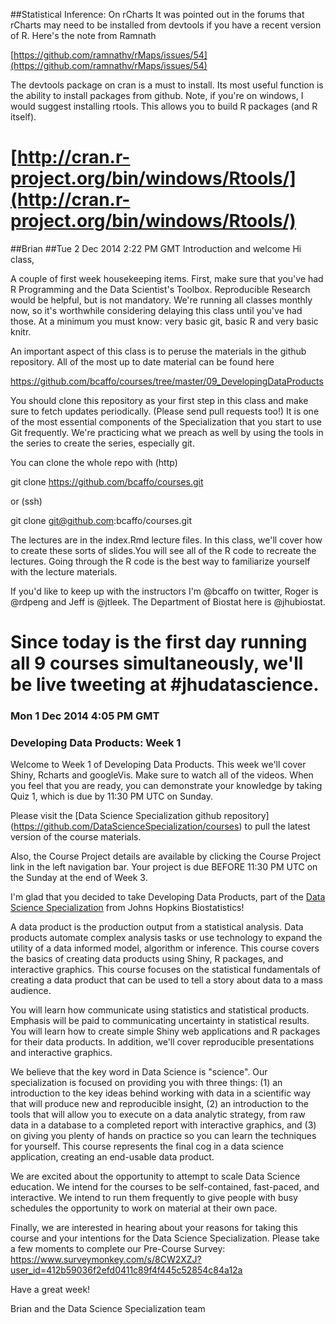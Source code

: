 ##Statistical Inference: On rCharts
It was pointed out in the forums that rCharts may need to be installed from devtools if you have a recent version of R. Here's the note from Ramnath

[https://github.com/ramnathv/rMaps/issues/54](https://github.com/ramnathv/rMaps/issues/54)

The devtools package on cran is a must to install. Its most useful function is the ability to install packages from github. Note, if you're on windows, I would suggest installing rtools. This allows you to build R packages (and R itself). 

[http://cran.r-project.org/bin/windows/Rtools/](http://cran.r-project.org/bin/windows/Rtools/)
======

##Brian
##Tue 2 Dec 2014 2:22 PM GMT
Introduction and welcome
Hi class,

A couple of first week housekeeping items. First, make sure that you've had R Programming and the Data Scientist's Toolbox. Reproducible Research would be helpful, but is not mandatory. We're running all classes monthly now, so it's worthwhile considering delaying this class until you've had those. At a minimum you must know: very basic git, basic R and very basic knitr.

An important aspect of this class is to peruse the materials in the github repository. All of the most up to date material can be found here

https://github.com/bcaffo/courses/tree/master/09_DevelopingDataProducts

You should clone this repository as your first step in this class and make sure to fetch updates periodically. (Please send pull requests too!) It is one of the most essential components of the Specialization that you start to use Git frequently. We're practicing what we preach as well by using the tools in the series to create the series, especially git.

You can clone the whole repo with (http)

git clone https://github.com/bcaffo/courses.git

or (ssh)

git clone git@github.com:bcaffo/courses.git

The lectures are in the index.Rmd lecture files. In this class, we'll cover how to create these sorts of slides.You will see all of the R code to recreate the lectures. Going through the R code is the best way to familiarize yourself with the lecture materials.

If you'd like to keep up with the instructors I'm @bcaffo on twitter, Roger is @rdpeng and Jeff is @jtleek. The Department of Biostat here is @jhubiostat.

Since today is the first day running all 9 courses simultaneously, we'll be live tweeting at #jhudatascience.
======
### Mon 1 Dec 2014 4:05 PM GMT
### Developing Data Products: Week 1
Welcome to Week 1 of Developing Data Products. This week we'll cover Shiny, Rcharts and googleVis. Make sure to watch all of the videos. When you feel that you are ready, you can demonstrate your knowledge by taking Quiz 1, which is due by 11:30 PM UTC on Sunday.

Please visit the [Data Science Specialization github repository] (https://github.com/DataScienceSpecialization/courses) to pull the latest version of the course materials.

Also, the Course Project details are available by clicking the Course Project link in the left navigation bar. Your project is due BEFORE 11:30 PM UTC on the Sunday at the end of Week 3.

I'm glad that you decided to take Developing Data Products, part of the [Data Science Specialization](https://www.coursera.org/specialization/jhudatascience/1?utm_medium=listingPage) from Johns Hopkins Biostatistics!

A data product is the production output from a statistical analysis. Data products automate complex analysis tasks or use technology to expand the utility of a data informed model, algorithm or inference. This course covers the basics of creating data products using Shiny, R packages, and interactive graphics. This course focuses on the statistical fundamentals of creating a data product that can be used to tell a story about data to a mass audience.

You will learn how communicate using statistics and statistical products. Emphasis will be paid to communicating uncertainty in statistical results. You will learn how to create simple Shiny web applications and R packages for their data products. In addition, we'll cover reproducible presentations and interactive graphics.

We believe that the key word in Data Science is "science". Our specialization is focused on providing you with three things: (1) an introduction to the key ideas behind working with data in a scientific way that will produce new and reproducible insight, (2) an introduction to the tools that will allow you to execute on a data analytic strategy, from raw data in a database to a completed report with interactive graphics, and (3) on giving you plenty of hands on practice so you can learn the techniques for yourself. This course represents the final cog in a data science application, creating an end-usable data product.

We are excited about the opportunity to attempt to scale Data Science education. We intend for the courses to be self-contained, fast-paced, and interactive. We intend to run them frequently to give people with busy schedules the opportunity to work on material at their own pace.

Finally, we are interested in hearing about your reasons for taking this course and your intentions for the Data Science Specialization. Please take a few moments to complete our Pre-Course Survey: https://www.surveymonkey.com/s/8CW2XZJ?user_id=412b59036f2efd0411c89f4f445c52854c84a12a

Have a great week!

Brian and the Data Science Specialization team
